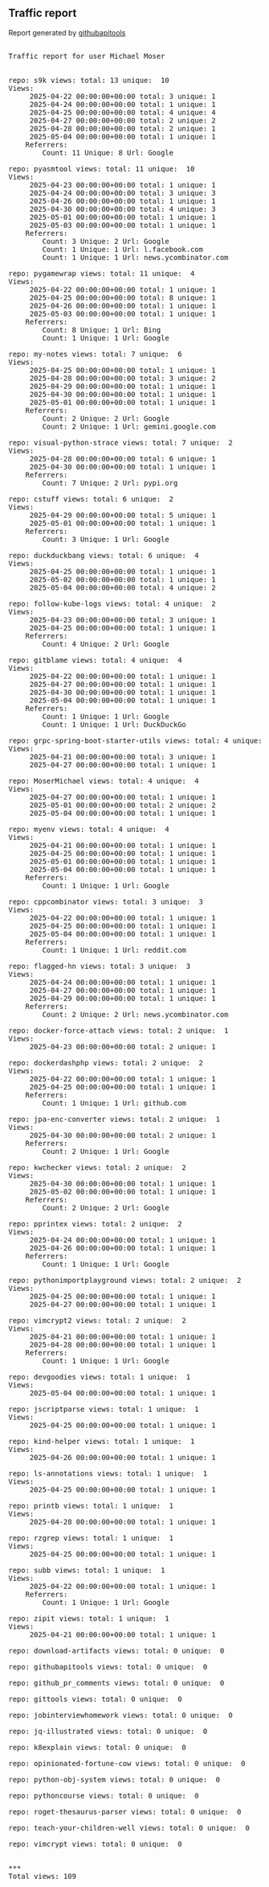 <h2> Traffic report </h2>

Report generated by <a href="https://github.com/MoserMichael/githubapitools">githubapitools</a>

<pre>

Traffic report for user Michael Moser


repo: s9k views: total: 13 unique:  10
Views:
	 2025-04-22 00:00:00+00:00 total: 3 unique: 1
	 2025-04-24 00:00:00+00:00 total: 1 unique: 1
	 2025-04-25 00:00:00+00:00 total: 4 unique: 4
	 2025-04-27 00:00:00+00:00 total: 2 unique: 2
	 2025-04-28 00:00:00+00:00 total: 2 unique: 1
	 2025-05-04 00:00:00+00:00 total: 1 unique: 1
	Referrers:
		Count: 11 Unique: 8 Url: Google

repo: pyasmtool views: total: 11 unique:  10
Views:
	 2025-04-23 00:00:00+00:00 total: 1 unique: 1
	 2025-04-24 00:00:00+00:00 total: 3 unique: 3
	 2025-04-26 00:00:00+00:00 total: 1 unique: 1
	 2025-04-30 00:00:00+00:00 total: 4 unique: 3
	 2025-05-01 00:00:00+00:00 total: 1 unique: 1
	 2025-05-03 00:00:00+00:00 total: 1 unique: 1
	Referrers:
		Count: 3 Unique: 2 Url: Google
		Count: 1 Unique: 1 Url: l.facebook.com
		Count: 1 Unique: 1 Url: news.ycombinator.com

repo: pygamewrap views: total: 11 unique:  4
Views:
	 2025-04-22 00:00:00+00:00 total: 1 unique: 1
	 2025-04-25 00:00:00+00:00 total: 8 unique: 1
	 2025-04-26 00:00:00+00:00 total: 1 unique: 1
	 2025-05-03 00:00:00+00:00 total: 1 unique: 1
	Referrers:
		Count: 8 Unique: 1 Url: Bing
		Count: 1 Unique: 1 Url: Google

repo: my-notes views: total: 7 unique:  6
Views:
	 2025-04-25 00:00:00+00:00 total: 1 unique: 1
	 2025-04-28 00:00:00+00:00 total: 3 unique: 2
	 2025-04-29 00:00:00+00:00 total: 1 unique: 1
	 2025-04-30 00:00:00+00:00 total: 1 unique: 1
	 2025-05-01 00:00:00+00:00 total: 1 unique: 1
	Referrers:
		Count: 2 Unique: 2 Url: Google
		Count: 2 Unique: 1 Url: gemini.google.com

repo: visual-python-strace views: total: 7 unique:  2
Views:
	 2025-04-28 00:00:00+00:00 total: 6 unique: 1
	 2025-04-30 00:00:00+00:00 total: 1 unique: 1
	Referrers:
		Count: 7 Unique: 2 Url: pypi.org

repo: cstuff views: total: 6 unique:  2
Views:
	 2025-04-29 00:00:00+00:00 total: 5 unique: 1
	 2025-05-01 00:00:00+00:00 total: 1 unique: 1
	Referrers:
		Count: 3 Unique: 1 Url: Google

repo: duckduckbang views: total: 6 unique:  4
Views:
	 2025-04-25 00:00:00+00:00 total: 1 unique: 1
	 2025-05-02 00:00:00+00:00 total: 1 unique: 1
	 2025-05-04 00:00:00+00:00 total: 4 unique: 2

repo: follow-kube-logs views: total: 4 unique:  2
Views:
	 2025-04-23 00:00:00+00:00 total: 3 unique: 1
	 2025-04-25 00:00:00+00:00 total: 1 unique: 1
	Referrers:
		Count: 4 Unique: 2 Url: Google

repo: gitblame views: total: 4 unique:  4
Views:
	 2025-04-22 00:00:00+00:00 total: 1 unique: 1
	 2025-04-27 00:00:00+00:00 total: 1 unique: 1
	 2025-04-30 00:00:00+00:00 total: 1 unique: 1
	 2025-05-04 00:00:00+00:00 total: 1 unique: 1
	Referrers:
		Count: 1 Unique: 1 Url: Google
		Count: 1 Unique: 1 Url: DuckDuckGo

repo: grpc-spring-boot-starter-utils views: total: 4 unique:  2
Views:
	 2025-04-21 00:00:00+00:00 total: 3 unique: 1
	 2025-04-27 00:00:00+00:00 total: 1 unique: 1

repo: MoserMichael views: total: 4 unique:  4
Views:
	 2025-04-27 00:00:00+00:00 total: 1 unique: 1
	 2025-05-01 00:00:00+00:00 total: 2 unique: 2
	 2025-05-04 00:00:00+00:00 total: 1 unique: 1

repo: myenv views: total: 4 unique:  4
Views:
	 2025-04-21 00:00:00+00:00 total: 1 unique: 1
	 2025-04-25 00:00:00+00:00 total: 1 unique: 1
	 2025-05-01 00:00:00+00:00 total: 1 unique: 1
	 2025-05-04 00:00:00+00:00 total: 1 unique: 1
	Referrers:
		Count: 1 Unique: 1 Url: Google

repo: cppcombinator views: total: 3 unique:  3
Views:
	 2025-04-22 00:00:00+00:00 total: 1 unique: 1
	 2025-04-25 00:00:00+00:00 total: 1 unique: 1
	 2025-05-04 00:00:00+00:00 total: 1 unique: 1
	Referrers:
		Count: 1 Unique: 1 Url: reddit.com

repo: flagged-hn views: total: 3 unique:  3
Views:
	 2025-04-24 00:00:00+00:00 total: 1 unique: 1
	 2025-04-27 00:00:00+00:00 total: 1 unique: 1
	 2025-04-29 00:00:00+00:00 total: 1 unique: 1
	Referrers:
		Count: 2 Unique: 2 Url: news.ycombinator.com

repo: docker-force-attach views: total: 2 unique:  1
Views:
	 2025-04-23 00:00:00+00:00 total: 2 unique: 1

repo: dockerdashphp views: total: 2 unique:  2
Views:
	 2025-04-22 00:00:00+00:00 total: 1 unique: 1
	 2025-04-25 00:00:00+00:00 total: 1 unique: 1
	Referrers:
		Count: 1 Unique: 1 Url: github.com

repo: jpa-enc-converter views: total: 2 unique:  1
Views:
	 2025-04-30 00:00:00+00:00 total: 2 unique: 1
	Referrers:
		Count: 2 Unique: 1 Url: Google

repo: kwchecker views: total: 2 unique:  2
Views:
	 2025-04-30 00:00:00+00:00 total: 1 unique: 1
	 2025-05-02 00:00:00+00:00 total: 1 unique: 1
	Referrers:
		Count: 2 Unique: 2 Url: Google

repo: pprintex views: total: 2 unique:  2
Views:
	 2025-04-24 00:00:00+00:00 total: 1 unique: 1
	 2025-04-26 00:00:00+00:00 total: 1 unique: 1
	Referrers:
		Count: 1 Unique: 1 Url: Google

repo: pythonimportplayground views: total: 2 unique:  2
Views:
	 2025-04-25 00:00:00+00:00 total: 1 unique: 1
	 2025-04-27 00:00:00+00:00 total: 1 unique: 1

repo: vimcrypt2 views: total: 2 unique:  2
Views:
	 2025-04-21 00:00:00+00:00 total: 1 unique: 1
	 2025-04-28 00:00:00+00:00 total: 1 unique: 1
	Referrers:
		Count: 1 Unique: 1 Url: Google

repo: devgoodies views: total: 1 unique:  1
Views:
	 2025-05-04 00:00:00+00:00 total: 1 unique: 1

repo: jscriptparse views: total: 1 unique:  1
Views:
	 2025-04-25 00:00:00+00:00 total: 1 unique: 1

repo: kind-helper views: total: 1 unique:  1
Views:
	 2025-04-26 00:00:00+00:00 total: 1 unique: 1

repo: ls-annotations views: total: 1 unique:  1
Views:
	 2025-04-25 00:00:00+00:00 total: 1 unique: 1

repo: printb views: total: 1 unique:  1
Views:
	 2025-04-28 00:00:00+00:00 total: 1 unique: 1

repo: rzgrep views: total: 1 unique:  1
Views:
	 2025-04-25 00:00:00+00:00 total: 1 unique: 1

repo: subb views: total: 1 unique:  1
Views:
	 2025-04-22 00:00:00+00:00 total: 1 unique: 1
	Referrers:
		Count: 1 Unique: 1 Url: Google

repo: zipit views: total: 1 unique:  1
Views:
	 2025-04-21 00:00:00+00:00 total: 1 unique: 1

repo: download-artifacts views: total: 0 unique:  0

repo: githubapitools views: total: 0 unique:  0

repo: github_pr_comments views: total: 0 unique:  0

repo: gittools views: total: 0 unique:  0

repo: jobinterviewhomework views: total: 0 unique:  0

repo: jq-illustrated views: total: 0 unique:  0

repo: k8explain views: total: 0 unique:  0

repo: opinionated-fortune-cow views: total: 0 unique:  0

repo: python-obj-system views: total: 0 unique:  0

repo: pythoncourse views: total: 0 unique:  0

repo: roget-thesaurus-parser views: total: 0 unique:  0

repo: teach-your-children-well views: total: 0 unique:  0

repo: vimcrypt views: total: 0 unique:  0


***
Total views: 109
